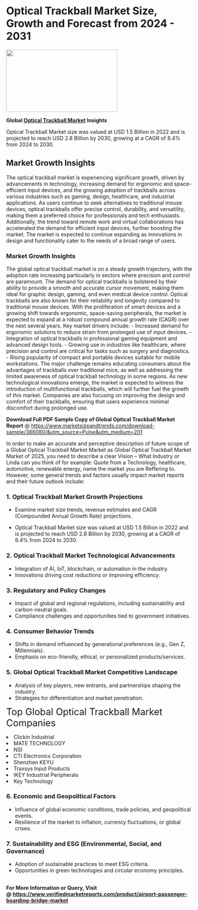 <H1>Optical Trackball Market Size, Growth and Forecast from 2024 - 2031</H1><img class="aligncenter size-medium wp-image-584254" src="https://thirdeyenews.in/wp-content/uploads/2024/09/Global-Market-Research-300x168.jpeg" alt="" width="300" height="168" /><p><strong>Global&nbsp;<a href="https://www.marketsizeandtrends.com/download-sample/386080/&amp;utm_source=Pulse&amp;utm_medium=201">Optical Trackball Market</a> Insights</strong></p><p>Optical Trackball Market size was valued at USD 1.5 Billion in 2022 and is projected to reach USD 2.8 Billion by 2030, growing at a CAGR of 8.4% from 2024 to 2030.</p><p><h2>Market Growth Insights</h2> The optical trackball market is experiencing significant growth, driven by advancements in technology, increasing demand for ergonomic and space-efficient input devices, and the growing adoption of trackballs across various industries such as gaming, design, healthcare, and industrial applications. As users continue to seek alternatives to traditional mouse devices, optical trackballs offer precise control, durability, and versatility, making them a preferred choice for professionals and tech enthusiasts. Additionally, the trend toward remote work and virtual collaborations has accelerated the demand for efficient input devices, further boosting the market. The market is expected to continue expanding as innovations in design and functionality cater to the needs of a broad range of users.  <h3>Market Growth Insights</h3> The global optical trackball market is on a steady growth trajectory, with the adoption rate increasing particularly in sectors where precision and control are paramount. The demand for optical trackballs is bolstered by their ability to provide a smooth and accurate cursor movement, making them ideal for graphic design, gaming, and even medical device control. Optical trackballs are also known for their reliability and longevity compared to traditional mouse devices. With the proliferation of smart devices and a growing shift towards ergonomic, space-saving peripherals, the market is expected to expand at a robust compound annual growth rate (CAGR) over the next several years. Key market drivers include: - Increased demand for ergonomic solutions to reduce strain from prolonged use of input devices. - Integration of optical trackballs in professional gaming equipment and advanced design tools. - Growing use in industries like healthcare, where precision and control are critical for tasks such as surgery and diagnostics. - Rising popularity of compact and portable devices suitable for mobile workstations. The major challenge remains educating consumers about the advantages of trackballs over traditional mice, as well as addressing the limited awareness of optical trackball technology in some regions. As new technological innovations emerge, the market is expected to witness the introduction of multifunctional trackballs, which will further fuel the growth of this market. Companies are also focusing on improving the design and comfort of their trackballs, ensuring that users experience minimal discomfort during prolonged use. </p><p><span class=""><strong>Download Full PDF Sample Copy of Global Optical Trackball Market Report</strong> @ <a href="https://www.marketsizeandtrends.com/download-sample/386080/&amp;utm_source=Pulse&amp;utm_medium=201" target="_blank">https://www.marketsizeandtrends.com/download-sample/386080/&amp;utm_source=Pulse&amp;utm_medium=201</a></span></p><p>In order to make an accurate and perceptive description of future scope of a Global&nbsp;Optical Trackball Market Market as Global&nbsp;Optical Trackball Market Market of 2025, you need to describe a clear Vision &ndash; What Industry or Linda can you think of for example: Quote from a Technology, healthcare, automotive, renewable energy, name the market you are Reffering to. However, some general trends and factors usually impact market reports and their future outlook include:</p><h3>1.&nbsp;<strong>Optical Trackball Market Growth Projections</strong></h3><ul><li>Examine market size trends, revenue estimates and CAGR (Compounded Annual Growth Rate) projections.</li><li><p>Optical Trackball Market size was valued at USD 1.5 Billion in 2022 and is projected to reach USD 2.8 Billion by 2030, growing at a CAGR of 8.4% from 2024 to 2030.</p></li></ul><h3>2.&nbsp;<strong>Optical Trackball Market Technological Advancements</strong></h3><ul><li>Integration of AI, IoT, blockchain, or automation in the industry.</li><li>Innovations driving cost reductions or improving efficiency.</li></ul><h3>3.&nbsp;<strong>Regulatory and Policy Changes</strong></h3><ul><li>Impact of global and regional regulations, including sustainability and carbon-neutral goals.</li><li>Compliance challenges and opportunities tied to government initiatives.</li></ul><h3>4.&nbsp;<strong>Consumer Behavior Trends</strong></h3><ul><li>Shifts in demand influenced by generational preferences (e.g., Gen Z, Millennials).</li><li>Emphasis on eco-friendly, ethical, or personalized products/services.</li></ul><h3>5.&nbsp;<strong>Global Optical Trackball Market Competitive Landscape</strong></h3><ul><li>Analysis of key players, new entrants, and partnerships shaping the industry.</li><li>Strategies for differentiation and market penetration.</li></ul><p data-pm-slice="1 1 []"><span style="color: inherit; font-family: inherit; font-size: 25px;">Top Global Optical Trackball Market Companies</span></p><div class="" data-test-id=""><p><li>Clickin Industrial</li><li> MATE TECHNOLOGY</li><li> NSI</li><li> CTI Electronics Corporation</li><li> Shenzhen KEYU</li><li> Traxsys Input Products</li><li> IKEY Industrial Peripherals</li><li> Key Technology</li></p></div><h3>6.&nbsp;<strong>Economic and Geopolitical Factors</strong></h3><ul><li>Influence of global economic conditions, trade policies, and geopolitical events.</li><li>Resilience of the market to inflation, currency fluctuations, or global crises.</li></ul><h3>7.&nbsp;<strong>Sustainability and ESG (Environmental, Social, and Governance)</strong></h3><ul><li>Adoption of sustainable practices to meet ESG criteria.</li><li>Opportunities in green technologies and circular economy principles.</li></ul><h2><strong style="font-size: 14px;">For More Information or Query, Visit @&nbsp;</strong><a style="background-color: #ffffff; font-size: 14px;" href="https://www.marketsizeandtrends.com/report/optical-trackball-market/" target="_blank">https://www.verifiedmarketreports.com/product/airport-passenger-boarding-bridge-market</a></h2>